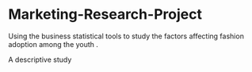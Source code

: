 # Marketing-Research-Project

Using the business statistical tools to study the factors affecting fashion adoption among the youth .

A descriptive study
